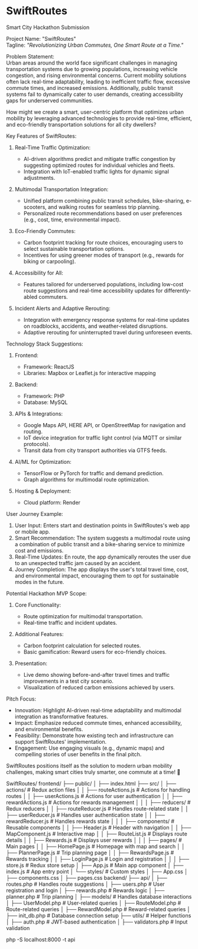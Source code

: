 # SwiftRoutes
Smart City Hackathon Submission

Project Name: "SwiftRoutes"  
Tagline: *"Revolutionizing Urban Commutes, One Smart Route at a Time."*

Problem Statement:  
Urban areas around the world face significant challenges in managing transportation systems due to growing populations, increasing vehicle congestion, and rising environmental concerns. Current mobility solutions often lack real-time adaptability, leading to inefficient traffic flow, excessive commute times, and increased emissions. Additionally, public transit systems fail to dynamically cater to user demands, creating accessibility gaps for underserved communities.  

How might we create a smart, user-centric platform that optimizes urban mobility by leveraging advanced technologies to provide real-time, efficient, and eco-friendly transportation solutions for all city dwellers?


Key Features of SwiftRoutes:  
1. Real-Time Traffic Optimization:  
   - AI-driven algorithms predict and mitigate traffic congestion by suggesting optimized routes for individual vehicles and fleets.  
   - Integration with IoT-enabled traffic lights for dynamic signal adjustments.  

2. Multimodal Transportation Integration:  
   - Unified platform combining public transit schedules, bike-sharing, e-scooters, and walking routes for seamless trip planning.  
   - Personalized route recommendations based on user preferences (e.g., cost, time, environmental impact).  

3. Eco-Friendly Commutes:  
   - Carbon footprint tracking for route choices, encouraging users to select sustainable transportation options.  
   - Incentives for using greener modes of transport (e.g., rewards for biking or carpooling).  

4. Accessibility for All:  
   - Features tailored for underserved populations, including low-cost route suggestions and real-time accessibility updates for differently-abled commuters.  

5. Incident Alerts and Adaptive Rerouting:  
   - Integration with emergency response systems for real-time updates on roadblocks, accidents, and weather-related disruptions.  
   - Adaptive rerouting for uninterrupted travel during unforeseen events.  


Technology Stack Suggestions:  
1. Frontend:  
   - Framework: ReactJS
   - Libraries: Mapbox or Leaflet.js for interactive mapping  

2. Backend:  
   - Framework: PHP 
   - Database: MySQL  

3. APIs & Integrations:  
   - Google Maps API, HERE API, or OpenStreetMap for navigation and routing.  
   - IoT device integration for traffic light control (via MQTT or similar protocols).  
   - Transit data from city transport authorities via GTFS feeds.  

4. AI/ML for Optimization:  
   - TensorFlow or PyTorch for traffic and demand prediction.  
   - Graph algorithms for multimodal route optimization.  

5. Hosting & Deployment:  
   - Cloud platform: Render   



User Journey Example:  
1. User Input: Enters start and destination points in SwiftRoutes's web app or mobile app.  
2. Smart Recommendation: The system suggests a multimodal route using a combination of public transit and a bike-sharing service to minimize cost and emissions.  
3. Real-Time Updates: En route, the app dynamically reroutes the user due to an unexpected traffic jam caused by an accident.  
4. Journey Completion: The app displays the user's total travel time, cost, and environmental impact, encouraging them to opt for sustainable modes in the future.  



Potential Hackathon MVP Scope:  
1. Core Functionality:  
   - Route optimization for multimodal transportation.  
   - Real-time traffic and incident updates.  

2. Additional Features:  
   - Carbon footprint calculation for selected routes.  
   - Basic gamification: Reward users for eco-friendly choices.

3. Presentation:  
   - Live demo showing before-and-after travel times and traffic improvements in a test city scenario.  
   - Visualization of reduced carbon emissions achieved by users.  



Pitch Focus:  
- Innovation: Highlight AI-driven real-time adaptability and multimodal integration as transformative features.  
- Impact: Emphasize reduced commute times, enhanced accessibility, and environmental benefits.  
- Feasibility: Demonstrate how existing tech and infrastructure can support SwiftRoutes' implementation.  
- Engagement: Use engaging visuals (e.g., dynamic maps) and compelling stories of user benefits in the final pitch.  

SwiftRoutes positions itself as the solution to modern urban mobility challenges, making smart cities truly smarter, one commute at a time! 🚀


SwiftRoutes/
frontend/
├── public/
│   ├── index.html
├── src/
│   ├── actions/                  # Redux action files
│   │   ├── routeActions.js       # Actions for handling routes
│   │   ├── userActions.js        # Actions for user authentication
│   │   ├── rewardActions.js      # Actions for rewards management
│   │
│   ├── reducers/                 # Redux reducers
│   │   ├── routeReducer.js       # Handles route-related state
│   │   ├── userReducer.js        # Handles user authentication state
│   │   ├── rewardReducer.js      # Handles rewards state
│   │
│   ├── components/               # Reusable components
│   │   ├── Header.js             # Header with navigation
│   │   ├── MapComponent.js       # Interactive map
│   │   ├── RouteList.js          # Displays route details
│   │   ├── Rewards.js            # Displays user rewards
│   │
│   ├── pages/                    # Main pages
│   │   ├── HomePage.js           # Homepage with map and search
│   │   ├── PlannerPage.js        # Trip planning page
│   │   ├── RewardsPage.js        # Rewards tracking
│   │   ├── LoginPage.js          # Login and registration
│   │
│   ├── store.js                  # Redux store setup
│   ├── App.js                    # Main app component
│   ├── index.js                  # App entry point
│   └── styles/                   # Custom styles
│       ├── App.css
│       ├── components.css
│       ├── pages.css
backend/
├── api/
│   ├── routes.php               # Handles route suggestions
│   ├── users.php                # User registration and login
│   ├── rewards.php              # Rewards logic
│   ├── planner.php              # Trip planning
│
├── models/                      # Handles database interactions
│   ├── UserModel.php            # User-related queries
│   ├── RouteModel.php           # Route-related queries
│   ├── RewardModel.php          # Reward-related queries
│
├── init_db.php                  # Database connection setup
├── utils/                       # Helper functions
│   ├── auth.php                 # JWT-based authentication
│   ├── validators.php           # Input validation


php -S localhost:8000 -t api